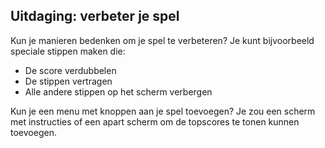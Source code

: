 ## Uitdaging: verbeter je spel

Kun je manieren bedenken om je spel te verbeteren? Je kunt bijvoorbeeld speciale stippen maken die:

+ De score verdubbelen
+ De stippen vertragen
+ Alle andere stippen op het scherm verbergen

Kun je een menu met knoppen aan je spel toevoegen? Je zou een scherm met instructies of een apart scherm om de topscores te tonen kunnen toevoegen.